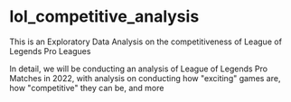 # lol_competitive_analysis
This is an Exploratory Data Analysis on the competitiveness of League of Legends Pro Leagues

In detail, we will be conducting an analysis of League of Legends Pro Matches in 2022, with analysis on conducting how "exciting" games are, how "competitive" they can be, and more
